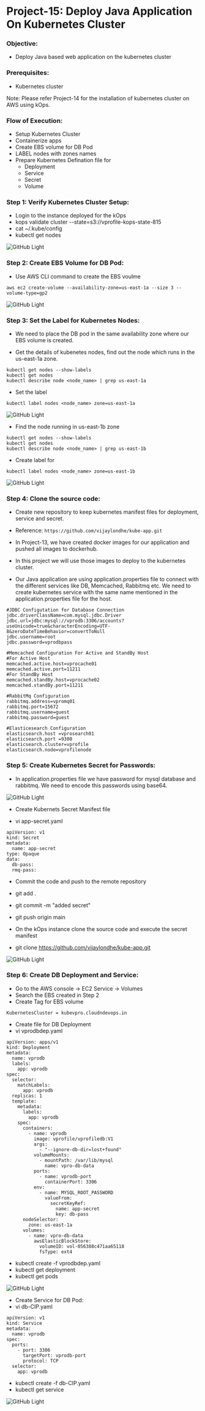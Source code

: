 # Project-15: Deploy Java Application On Kubernetes Cluster

### Objective:
- Deploy Java based web application on the kubernetes cluster 

### Prerequisites:
- Kubernetes cluster

Note: Please refer Project-14 for the installation of kubernetes cluster on AWS using kOps.


### Flow of Execution:

- Setup Kubernetes Cluster 
- Containerize apps
- Create EBS volume for DB Pod
- LABEL nodes with zones names 
- Prepare Kubernetes Defination file for 
  - Deployment
  - Service 
  - Secret 
  - Volume 

### Step 1: Verify Kubernetes Cluster Setup:

- Login to the instance deployed for the kOps 
- kops validate cluster --state=s3://vprofile-kops-state-815
- cat ~/.kube/config 
- kubectl get nodes

![GitHub Light](./snaps/pro-15-verify-cluster.png)

### Step 2: Create EBS Volume for DB Pod:

- Use AWS CLI command to create the EBS voulme 
```
aws ec2 create-volume --availability-zone=us-east-1a --size 3 --volume-type=gp2
```

![GitHub Light](./snaps/pro-15-create-ebs-volume.png)


### Step 3: Set the Label for Kubernetes Nodes:

- We need to place the DB pod in the same availability zone where our EBS volume is created.

- Get the details of kubenetes nodes, find out the node which runs in the us-east-1a zone.

```
kubectl get nodes --show-labels
kubectl get nodes 
kubectl describe node <node_name> | grep us-east-1a
```

- Set the label
```
kubectl label nodes <node_name> zone=us-east-1a
```

![GitHub Light](./snaps/pro-15-label-first-node.png)

- Find the node running in us-east-1b zone

```
kubectl get nodes --show-labels
kubectl get nodes 
kubectl describe node <node_name> | grep us-east-1b
```

- Create label for 
```
kubectl label nodes <node_name> zone=us-east-1b
```

![GitHub Light](./snaps/pro-15-label-second-node.png)


### Step 4: Clone the source code:

- Create new repository to keep kubernetes manifest files for deployment, service and secret.

- Reference: `https://github.com/vijaylondhe/kube-app.git`

- In Project-13, we have created docker images for our application and pushed all images to dockerhub.

- In this project we will use those images to deploy to the kubernetes cluster.

- Our Java application are using application.properties file to connect with the different services like DB, Memcached, Rabbitmq etc. We need to create kubernetes service with the same name mentioned in the application.properties file for the host.

```
#JDBC Configutation for Database Connection
jdbc.driverClassName=com.mysql.jdbc.Driver
jdbc.url=jdbc:mysql://vprodb:3306/accounts?useUnicode=true&characterEncoding=UTF-8&zeroDateTimeBehavior=convertToNull
jdbc.username=root
jdbc.password=vprodbpass

#Memcached Configuration For Active and StandBy Host
#For Active Host
memcached.active.host=vprocache01
memcached.active.port=11211
#For StandBy Host
memcached.standBy.host=vprocache02
memcached.standBy.port=11211

#RabbitMq Configuration
rabbitmq.address=vpromq01
rabbitmq.port=15672
rabbitmq.username=guest
rabbitmq.password=guest

#Elasticesearch Configuration
elasticsearch.host =vprosearch01
elasticsearch.port =9300
elasticsearch.cluster=vprofile
elasticsearch.node=vprofilenode
```

### Step 5: Create Kubernetes Secret for Passwords:

- In application.properties file we have password for mysql database and rabbitmq. We need to encode this passwords using base64.

![GitHub Light](./snaps/pro-15-encode-password.png)


- Create Kubernets Secret Manifest file 

- vi app-secret.yaml

```
apiVersion: v1
kind: Secret
metadata: 
  name: app-secret
type: Opaque
data:
  db-pass: 
  rmq-pass: 
```

- Commit the code and push to the remote repository
- git add .
- git commit -m "added secret"
- git push origin main

- On the kOps instance clone the source code and execute the secret manifest
- git clone https://github.com/vijaylondhe/kube-app.git

![GitHub Light](./snaps/pro-15-create-secret.png)


### Step 6: Create DB Deployment and Service:

- Go to the AWS console -> EC2 Service -> Volumes
- Search the EBS created in Step 2
- Create Tag for EBS volume 
```
KubernetesCluster = kubevpro.cloudndevops.in
```

- Create file for DB Deployment
- vi vprodbdep.yaml
```
apiVersion: apps/v1
kind: Deployment
metadata:
  name: vprodb
  labels:
    app: vprodb
spec:
  selector:
    matchLabels:
      app: vprodb
  replicas: 1
  template:
    metadata:
      labels:
        app: vprodb
    spec:
      containers:
        - name: vprodb
          image: vprofile/vprofiledb:V1
          args:
            - "--ignore-db-dir=lost+found"
          volumeMounts:
            - mountPath: /var/lib/mysql
              name: vpro-db-data
          ports:
            - name: vprodb-port
              containerPort: 3306
          env:
            - name: MYSQL_ROOT_PASSWORD
              valueFrom:
                secretKeyRef:
                  name: app-secret
                  key: db-pass
      nodeSelector:
        zone: us-east-1a
      volumes:
        - name: vpro-db-data
          awsElasticBlockStore:
            volumeID: vol-056388c471aa65118
            fsType: ext4
```

- kubectl create -f vprodbdep.yaml
- kubectl get deployment
- kubectl get pods 

![GitHub Light](./snaps/pro-15-db-deployment.png)

- Create Service for DB Pod: 
- vi db-CIP.yaml
```
apiVersion: v1 
kind: Service 
metadata:
  name: vprodb
spec:
  ports:
    - port: 3306 
      targetPort: vprodb-port
      protocol: TCP
  selector:
    app: vprodb
```

- kubectl create -f db-CIP.yaml
- kubectl get service 

![GitHub Light](./snaps/pro-15-db-service.png)
